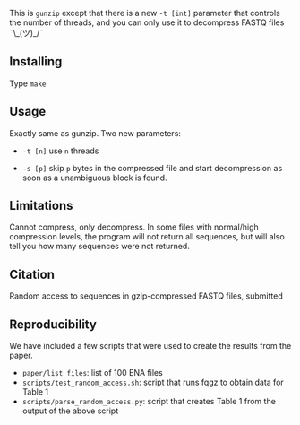 This is `gunzip` except that there is a new `-t [int]` parameter that controls the number of threads, and you can only use it to decompress FASTQ files ¯\\\_(ツ)\_/¯


## Installing

Type `make`

## Usage 

Exactly same as gunzip. Two new parameters:

* `-t [n]` use `n` threads

* `-s [p]` skip `p` bytes in the compressed file and start decompression as soon as a unambiguous block is found.

## Limitations

Cannot compress, only decompress. In some files with normal/high compression levels, the program will not return all sequences, but will also tell you how many sequences were not returned.

## Citation

Random access to sequences in gzip-compressed FASTQ files, submitted

## Reproducibility

We have included a few scripts that were used to create the results from the paper.

* `paper/list_files`: list of 100 ENA files
* `scripts/test_random_access.sh`: script that runs fqgz to obtain data for Table 1
* `scripts/parse_random_access.py`: script that creates Table 1 from the output of the above script

